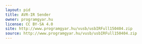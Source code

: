 ```yaml
---
layout: pid
title: AVR-IR Sender
owner: programgyar.hu
license: CC BY-SA 4.0
site: http://www.programgyar.hu/vusb/usbIRFull150404.zip
source: http://www.programgyar.hu/vusb/usbIRFull150404.zip
---
```

